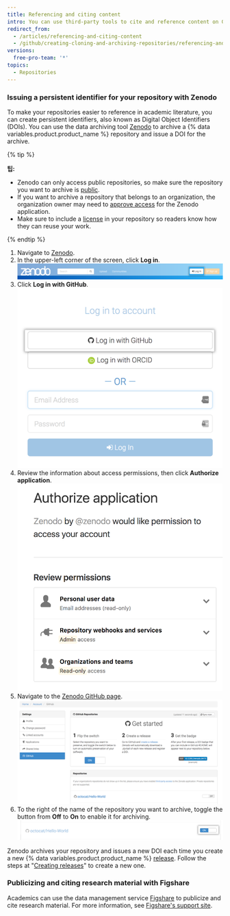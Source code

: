 ```yaml
---
title: Referencing and citing content
intro: You can use third-party tools to cite and reference content on GitHub.
redirect_from:
  - /articles/referencing-and-citing-content
  - /github/creating-cloning-and-archiving-repositories/referencing-and-citing-content
versions:
  free-pro-team: '*'
topics:
  - Repositories
---
```


### Issuing a persistent identifier for your repository with Zenodo

To make your repositories easier to reference in academic literature, you can create persistent identifiers, also known as Digital Object Identifiers (DOIs). You can use the data archiving tool [Zenodo](https://zenodo.org/about) to archive a {% data variables.product.product_name %} repository and issue a DOI for the archive.

{% tip %}

**팁:**
- Zenodo can only access public repositories, so make sure the repository you want to archive is [public](/articles/making-a-private-repository-public).
- If you want to archive a repository that belongs to an organization, the organization owner may need to [approve access](/articles/approving-oauth-apps-for-your-organization) for the Zenodo application.
- Make sure to include a [license](/articles/open-source-licensing) in your repository so readers know how they can reuse your work.

{% endtip %}

1. Navigate to [Zenodo](http://zenodo.org/).
2. In the upper-left corner of the screen, click **Log in**. ![Zenodo log in button](/assets/images/help/repository/zenodo_login.png)
3. Click **Log in with GitHub**. ![Log into Zenodo with GitHub](/assets/images/help/repository/zenodo_login_with_github.png)
4. Review the information about access permissions, then click **Authorize application**. ![Authorize Zenodo](/assets/images/help/repository/zenodo_authorize.png)
5. Navigate to the [Zenodo GitHub page](https://zenodo.org/account/settings/github/). ![Zenodo GitHub page](/assets/images/help/repository/zenodo_github_page.png)
6. To the right of the name of the repository you want to archive, toggle the button from **Off** to **On** to enable it for archiving. ![Enable Zenodo archiving on repository](/assets/images/help/repository/zenodo_toggle_on.png)

Zenodo archives your repository and issues a new DOI each time you create a new {% data variables.product.product_name %} [release](/articles/about-releases/). Follow the steps at "[Creating releases](/articles/creating-releases/)" to create a new one.

### Publicizing and citing research material with Figshare

Academics can use the data management service [Figshare](http://figshare.com) to publicize and cite research material. For more information, see [Figshare's support site](https://knowledge.figshare.com/articles/item/how-to-connect-figshare-with-your-github-account).
